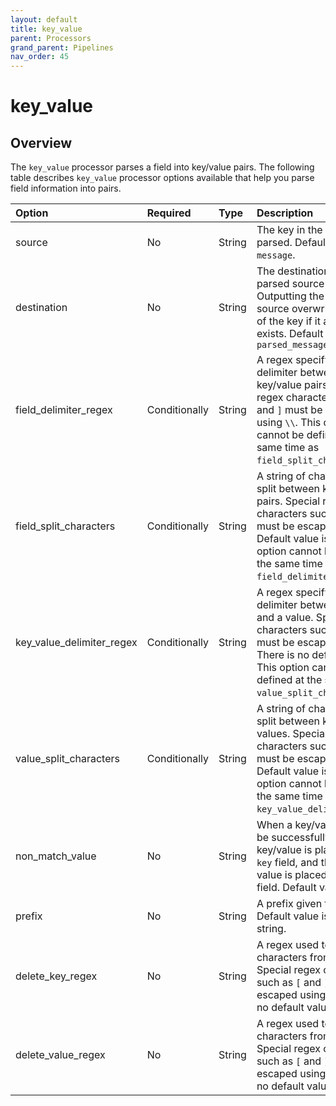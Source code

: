 ```yaml
---
layout: default
title: key_value
parent: Processors
grand_parent: Pipelines
nav_order: 45
---
```


# key_value

## Overview

The `key_value` processor parses a field into key/value pairs. The following table describes `key_value` processor options available that help you parse field information into pairs.

Option | Required | Type | Description | Example
:--- | :--- | :--- | :--- | :---
source | No | String | The key in the event that is parsed. Default value is `message`. |
destination | No | String | The destination key for the parsed source output. Outputting the parsed source overwrites the value of the key if it already exists. Default value is `parsed_message` |
field_delimiter_regex | Conditionally | String | A regex specifying the delimiter between key/value pairs. Special regex characters such as `[` and `]` must be escaped using `\\`. This option cannot be defined at the same time as `field_split_characters`. |
field_split_characters | Conditionally | String | A string of characters to split between key/value pairs. Special regex characters such as `[` and `]` must be escaped using `\\`. Default value is `&`. This option cannot be defined at the same time as `field_delimiter_regex`. |
key_value_delimiter_regex| Conditionally | String | A regex specifying the delimiter between a key and a value. Special regex characters such as `[` and `]` must be escaped using `\\`. There is no default value. This option cannot be defined at the same time as `value_split_characters`. |
value_split_characters | Conditionally | String | A string of characters to split between keys and values. Special regex characters such as `[` and `]` must be escaped using `\\`. Default value is `=`. This option cannot be defined at the same time as `key_value_delimiter_regex`. |
non_match_value | No | String | When a key/value cannot be successfully split, the key/value is placed in the `key` field, and the specified value is placed in the value field. Default value is `null`. | `key1value1&key2=value2` parses into `{"key1value1": null, "key2": "value2"}`. |
prefix | No | String | A prefix given to all keys. Default value is empty string. |
delete_key_regex | No | String | A regex used to delete characters from the key. Special regex characters such as `[` and `]` must be escaped using `\\`. There is no default value. | `delete_key_regex` is `"\s"`. `{"key1 =value1"}` parses into `{"key1": "value1"}`.
delete_value_regex | No | String | A regex used to delete characters from the value. Special regex characters such as `[` and `]` must be escaped using `\\`. There is no default value. | `delete_value_regex` is `"\s"`. `{"key1=value1 "}` parses into `{"key1": "value1"}`. |



<!--- ## Configuration

Content will be added to this section.

## Metrics

Content will be added to this section. --->